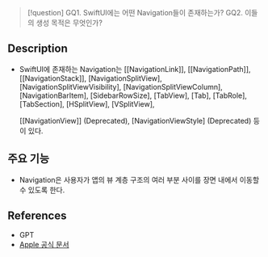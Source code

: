 >[!question]
>GQ1. SwiftUI에는 어떤 Navigation들이 존재하는가?
>GQ2. 이들의 생성 목적은 무엇인가?

## Description
- SwiftUI에 존재하는 Navigation는 
	[[NavigationLink]], [[NavigationPath]], [[NavigationStack]],
	[NavigationSplitView], [NavigationSplitViewVisibility], [NavigationSplitViewColumn],
	[NavigationBarItem], [SidebarRowSize], [TabView], [Tab], [TabRole], [TabSection],
	[HSplitView], [VSplitView],  
	
	[[NavigationView]] (Deprecated), [NavigationViewStyle] (Deprecated)
	등이 있다.

## 주요 기능
- Navigation은 사용자가 앱의 뷰 계층 구조의 여러 부분 사이를 장면 내에서 이동할 수 있도록 한다.


## References
- GPT
- [Apple 공식 문서](https://developer.apple.com/documentation/swiftui/navigation)